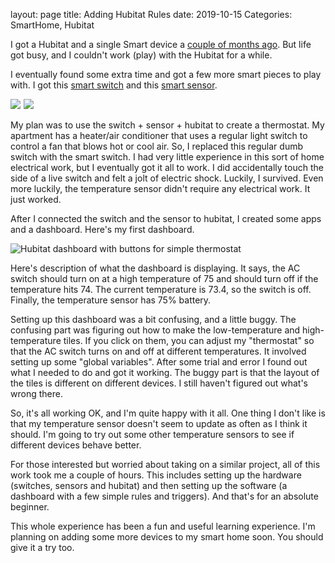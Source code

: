 layout: page
title: Adding Hubitat Rules
date: 2019-10-15
Categories: SmartHome, Hubitat

I got a Hubitat and a single Smart device a [couple of months ago](First.Experience.With.Hubitat.md). But life got busy, and I couldn't work (play) with the Hubitat for a while.

I eventually found some extra time and got a few more smart pieces to play with. I got this [smart switch](https://amzn.to/2MOWG9g) and this [smart sensor](https://amzn.to/33whB7Z).

<a target="_blank"  href="https://www.amazon.com/gp/product/B01M1AHC3R/ref=as_li_tl?ie=UTF8&camp=1789&creative=9325&creativeASIN=B01M1AHC3R&linkCode=as2&tag=programmerd05-20&linkId=ca23b7f6654213d92ebf7fd23f345f49"><img border="0" src="//ws-na.amazon-adsystem.com/widgets/q?_encoding=UTF8&MarketPlace=US&ASIN=B01M1AHC3R&ServiceVersion=20070822&ID=AsinImage&WS=1&Format=_SL250_&tag=programmerd05-20" ></a><img src="//ir-na.amazon-adsystem.com/e/ir?t=programmerd05-20&l=am2&o=1&a=B01M1AHC3R" width="1" height="1" border="0" alt="" style="border:none !important; margin:0px !important;" />
<a target="_blank"  href="https://www.amazon.com/gp/product/B06XDJ3KYC/ref=as_li_tl?ie=UTF8&camp=1789&creative=9325&creativeASIN=B06XDJ3KYC&linkCode=as2&tag=programmerd05-20&linkId=32afae7969c0ea062818729a146598da"><img border="0" src="//ws-na.amazon-adsystem.com/widgets/q?_encoding=UTF8&MarketPlace=US&ASIN=B06XDJ3KYC&ServiceVersion=20070822&ID=AsinImage&WS=1&Format=_SL250_&tag=programmerd05-20" ></a><img src="//ir-na.amazon-adsystem.com/e/ir?t=programmerd05-20&l=am2&o=1&a=B06XDJ3KYC" width="1" height="1" border="0" alt="" style="border:none !important; margin:0px !important;" />

My plan was to use the switch + sensor + hubitat to create a thermostat. My apartment has a heater/air conditioner that uses a regular light switch to control a fan that blows hot or cool air. So, I replaced this regular dumb switch with the smart switch. I had very little experience in this sort of home electrical work, but I eventually got it all to work. I did accidentally touch the side of a live switch and felt a jolt of electric shock. Luckily, I survived. Even more luckily, the temperature sensor didn't require any electrical work. It just worked.

After I connected the switch and the sensor to hubitat, I created some apps and a dashboard. Here's my first dashboard.

<img src="images/hubitat.dashboard.png" alt="Hubitat dashboard with buttons for simple thermostat">

Here's description of what the dashboard is displaying. It says, the AC switch should turn on at a high temperature of 75 and should turn off if the temperature hits 74. The current temperature is 73.4, so the switch is off. Finally, the temperature sensor has 75% battery.

Setting up this dashboard was a bit confusing, and a little buggy. The confusing part was figuring out how to make the low-temperature and high-temperature tiles. If you click on them, you can adjust my "thermostat" so that the AC switch turns on and off at different temperatures. It involved setting up some "global variables". After some trial and error I found out what I needed to do and got it working. The buggy part is that the layout of the tiles is different on different devices. I still haven't figured out what's wrong there.

So, it's all working OK, and I'm quite happy with it all. One thing I don't like is that my temperature sensor doesn't seem to update as often as I think it should. I'm going to try out some other temperature sensors to see if different devices behave better.

For those interested but worried about taking on a similar project, all of this work took me a couple of hours. This includes setting up the hardware (switches, sensors and hubitat) and then setting up the software (a dashboard with a few simple rules and triggers). And that's for an absolute beginner. 

This whole experience has been a fun and useful learning experience. I'm planning on adding some more devices to my smart home soon. You should give it a try too.
